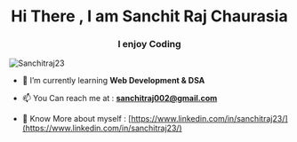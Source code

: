 <h1 align="center">Hi There , I am Sanchit Raj Chaurasia</h1>
<h3 align="center">I enjoy Coding</h3>

<p align="left"> <img src="https://komarev.com/ghpvc/?username=Sanchitraj23&label=Profile%20views&color=0e75b6&style=flat" alt="Sanchitraj23" /> </p>


- 🌱 I’m currently learning **Web Development & DSA**

- 📫 You Can reach me at :  **sanchitraj002@gmail.com**

- 📄 Know More about myself :  [https://www.linkedin.com/in/sanchitraj23/](https://www.linkedin.com/in/sanchitraj23/)

